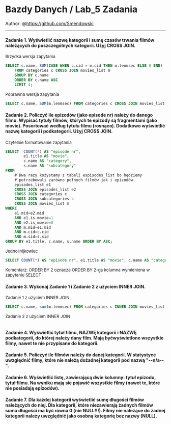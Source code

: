 # Bazdy Danych / Lab_5 Zadania

Author: @https://github.com/Smendowski

---

#### **Zadanie 1.** Wyświetlić nazwę kategorii i sumę czasów trwania filmów należących do poszczególnych kategorii. Użyj CROSS JOIN.
<font size="2">Brzydka wersja zapytania</font>
```sql
SELECT c.name, SUM(CASE WHEN c.cid = m.cid THEN m.lenmsec ELSE 0 END)
    FROM categories c CROSS JOIN movies_list m
    GROUP BY c.name
    ORDER BY c.name ASC
    LIMIT 4;
```
<font size="2">Poprawna wersja zapytania</font>
```sql
SELECT c.name, SUM(m.lenmsec) FROM categories c CROSS JOIN movies_list m WHERE c.cid=m.cid GROUP BY c.name ORDER BY c.name;
```

#### **Zadanie 2.**  Policzyć ile epizodów (jako episode nr) należy do danego filmu. Wypisać tytuły filmów, których te epizody są fragmentami (jako movie). Posortować według tytułu filmu (rosnąco). Dodatkowo wyświetlić nazwę kategorii i podkategorii. Użyj CROSS JOIN.
<font size="2">Czytelnie formatowanie zapytania</font>
```sql
SELECT  COUNT(*) AS "episode nr",
        e1.title AS "movie",
        c.name AS "category",
        s.name AS "subcategory"
FROM 
    # Dwa razy kożystamy z tabeli espisodes_list bo będziemy
    # potrzebowali zarówno pełnych filmów jak i epizodów.
    episodes_list e1
    CROSS JOIN episodes_list e2
    CROSS JOIN categories c
    CROSS JOIN subcategories s
    CROSS JOIN movies_list m
WHERE
    e1.mid=e2.mid
    AND e1.is_movie=1
    AND e2.is_movie=0
    AND m.mid=e1.mid
    AND m.cid=c.cid
    AND m.sid=s.sid   
GROUP BY e1.title, c.name, s.name ORDER BY ASC;
```
<font size="2">Jednolinijkowiec</font>
```sql
SELECT COUNT(*) AS "episode nr", e1.title AS "movie", c.name AS "category" ,s.name AS "subcategory" FROM episodes_list e1 CROSS JOIN episodes_list e2 CROSS JOIN categories c CROSS JOIN subcategories s CROSS JOIN movies_list m WHERE e1.mid=e2.mid AND e1.is_movie=1 AND e2.is_movie=0 AND m.mid=e1.mid AND m.cid=c.cid AND m.sid=s.sid GROUP BY e1.title, c.name, s.name ORDER BY 2;
```
<font size="2">Komentarz: ORDER BY 2 oznacza ORDER BY 2-ga kolumna wymieniona w zapytaniu SELECT</font>


#### **Zadanie 3.** Wykonaj Zadanie 1 i Zadanie 2 z użyciem INNER JOIN.
<font size="2">Zadanie 1 z użyciem INNER JOIN</font>
```sql
SELECT c.name, sum(m.lenmsec) FROM categories c INNER JOIN movies_list m USING(cid) GROUP BY c.name ORDER BY c.name;
```
<font size="2">Zadanie 2 z użyciem INNER JOIN</font>
```sql

```
#### **Zadanie 4.** Wyświetlić tytuł filmu, NAZWĘ kategorii i NAZWĘ podkategorii, do której należy dany film. Mają byćwyświetlone wszystkie filmy, nawet te nie przypisane do kategorii.

#### **Zadanie 5.** Policzyć ile filmów należy do danej kategorii. W statystyce uwzględnić filmy, które nie należą dożadnej kategorii pod nazwą "--n/a--".

#### **Zadanie 6.**  Wyświetlić listę, zawierającą dwie kolumny: tytuł epizodu, tytuł filmu. Na wyniku mają sie pojawić wszystkie filmy (nawet te, które nie posiadają epizodów).

#### **Zadanie 7.** Dla każdej kategorii wyświetlić sumę długości filmów należących do niej. Dla kategorii, które niezawierają żadnych filmów suma długości ma być równa 0 (nie NULL!!!). Filmy nie należące do żadnej kategorii należy uwzględnić jako osobną kategorię bez nazwy (NULL).